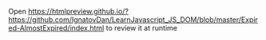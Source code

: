 Open https://htmlpreview.github.io/?https://github.com/IgnatovDan/LearnJavascript_JS_DOM/blob/master/Expired-AlmostExpired/index.html to review it at runtime
